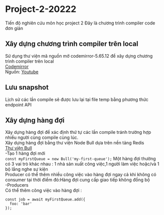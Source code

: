 # Project-2-20222
Tiến độ nghiên cứu môn học project 2
Đây là chương trình compiler code đơn giản
## Xây dựng chương trình compiler trên local
Sử dụng thư viện mã nguồn mở codemirror-5.65.12 để xây dựng chương trình compiler trên local<br>
[Codemirror](https://codemirror.net/)<br>
Nguồn: [Youtube](https://youtu.be/doS4X0NKnJk)
## Lưu snapshot
Lịch sử các lần compile sẽ được lưu lại tại file temp bằng phương thức endpoint API
## Xây dựng hàng đợi 
Xây dựng hàng đợi để xác định thứ tự các lần compile tránh trường hợp nhiều người cùng compile cùng lúc.<br>
Xây dựng hàng đợi bằng thư viện Node Bull dựa trên nền tảng Redis<br>
[Thư viện Bull](https://optimalbits.github.io/bull/)<br>
-Tạo 1 hàng đợi mới<br>
`const myFirstQueue = new Bull('my-first-queue');`
Một hàng đợi thường có 3 vai trò khác nhau : 1 nhà sản xuất công việc,1 người làm việc hoặc/và 1 bộ lắng nghe sự kiện<br>
Producer có thể thêm nhiều công việc vào hàng đợi ngay cả khi không có consumer tại thời điểm đó:Hàng đợi cung cấp giao tiếp không đồng bộ<br>
-Producers<br>
Có thể thêm công việc vào hàng đợi :<br>
```const myFirstQueue = new Bull('my-first-queue');
const job = await myFirstQueue.add({
  foo: 'bar'
});
```


